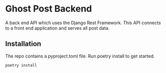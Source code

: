 # Ghost Post Backend
A back end API which uses the Django Rest Framework. This API connects to a front end application and serves all post data.

## Installation
The repo contains a pyproject.toml file. Run poetry install to get started.
```bash
poetry install
```